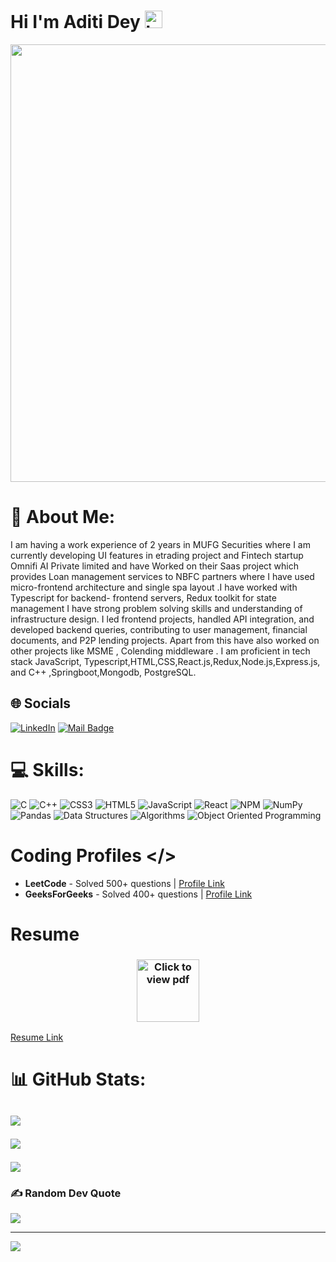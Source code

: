 # Hi I'm Aditi Dey <img src="https://user-images.githubusercontent.com/1303154/88677602-1635ba80-d120-11ea-84d8-d263ba5fc3c0.gif" width="28px" alt="hi">

<img src="https://media.discordapp.net/attachments/1026675609369325649/1027976617215135755/unknown.png" width="700"/>

# 💫 About Me:

I am having a work experience of 2 years in MUFG Securities where I am currently developing UI features in etrading project and Fintech startup Omnifi AI Private limited and have Worked on their Saas project which provides Loan management services to NBFC partners where I have used micro-frontend architecture and single spa layout .I have worked with Typescript for backend- frontend servers, Redux toolkit for state management I have strong problem solving skills and understanding of infrastructure design. I led frontend projects, handled API integration, and developed backend queries, contributing to user management, financial documents, and P2P lending projects. Apart from this have also worked on other projects like MSME , Colending middleware .
I am proficient in tech stack JavaScript, Typescript,HTML,CSS,React.js,Redux,Node.js,Express.js, and C++ ,Springboot,Mongodb, PostgreSQL.

## 🌐 Socials
[![LinkedIn](https://img.shields.io/badge/LinkedIn-%230077B5.svg?logo=linkedin&logoColor=white)](https://www.linkedin.com/in/aditi-dey-a9a2661a9/) 
 [![Mail Badge](https://img.shields.io/badge/-aditidey7080-c0392b?style=flat&labelColor=c0392b&logo=gmail&logoColor=white)](mailto:aditidey7080@gmail.com)
<br>


# 💻 Skills:
![C](https://img.shields.io/badge/c-%2300599C.svg?style=flat-square&logo=c&logoColor=white) ![C++](https://img.shields.io/badge/c++-%2300599C.svg?style=flat-square&logo=c%2B%2B&logoColor=white) 
![CSS3](https://img.shields.io/badge/css3-%231572B6.svg?style=flat-square&logo=css3&logoColor=white) ![HTML5](https://img.shields.io/badge/html5-%23E34F26.svg?style=flat-square&logo=html5&logoColor=white) ![JavaScript](https://img.shields.io/badge/javascript-%23323330.svg?style=flat-square&logo=javascript&logoColor=%23F7DF1E) 
![React](https://img.shields.io/badge/react-%2320232a.svg?style=flat-square&logo=react&logoColor=%2361DAFB) ![NPM](https://img.shields.io/badge/NPM-%23000000.svg?style=flat-square&logo=npm&logoColor=white) 
![NumPy](https://img.shields.io/badge/numpy-%23013243.svg?style=flat-square&logo=numpy&logoColor=white) ![Pandas](https://img.shields.io/badge/pandas-%23150458.svg?style=flat-square&logo=pandas&logoColor=white) 
 <img alt="Data Structures" src="https://img.shields.io/badge/data_structures-%23009500.svg?&style=for-the-badge&logo=data_structures&logoColor=white"/> <img alt="Algorithms" src="https://img.shields.io/badge/algorithms-%230010D5.svg?&style=for-the-badge&logo=algorithms&logoColor=white" />  <img alt="Object Oriented Programming" src="https://img.shields.io/badge/object_oriented_programming-%230095D5.svg?&style=for-the-badge&logo=object_oriented_programming&logoColor=white" /> 

# Coding Profiles </>
- **LeetCode** - Solved 500+ questions | [Profile Link](https://leetcode.com/aditidey1610/)
- **GeeksForGeeks** - Solved 400+ questions | [Profile Link](https://auth.geeksforgeeks.org/user/user_dkbj/profile/)

# Resume
<h3 align = "center">
<a href="https://drive.google.com/file/d/1tnFZpOyJgrFpm9CpYihsp8YGwN-gZ8de/view">
<img src="https://media.discordapp.net/attachments/1026675609369325649/1028226450169548800/Aditi_Dey_Resum.jpg?width=500&height=706" style="width: 100; height: auto" title="Click to view pdf" />
</h3>

[Resume Link](https://drive.google.com/file/d/1jOS3xVmzdMdN7wcbaAzlaZG4oBUf9_8t/view?usp=drivesdk)
  
# 📊 GitHub Stats:

<h2 aligh= "center">

![](https://github-readme-stats.vercel.app/api?username=AditiDey&theme=dark&hide_border=false&include_all_commits=true&count_private=true)<br/>

![](https://github-readme-streak-stats.herokuapp.com/?user=AditiDey&theme=dark&hide_border=false)<br/>

![](https://github-readme-stats.vercel.app/api/top-langs/?username=AditiDey&theme=dark&hide_border=false&include_all_commits=true&count_private=true&layout=compact)

</h2>

### ✍️ Random Dev Quote
![](https://quotes-github-readme.vercel.app/api?type=horizontal&theme=radical)

---
[![](https://visitcount.itsvg.in/api?id=AditiDey&icon=0&color=0)](https://visitcount.itsvg.in)
